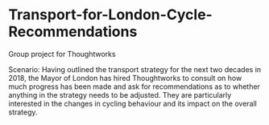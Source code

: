 # Transport-for-London-Cycle-Recommendations

Group project for Thoughtworks

Scenario: Having outlined the transport strategy for the next two decades in 2018, the Mayor of London has hired Thoughtworks to consult on how much progress has been made and ask for recommendations as to whether anything in the strategy needs to be adjusted. They are particularly interested in the changes in cycling behaviour and its impact on the overall strategy.
